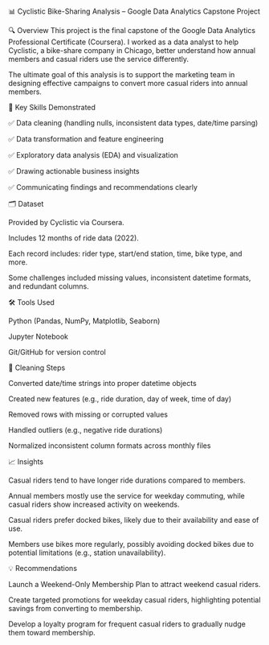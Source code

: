📊 Cyclistic Bike-Sharing Analysis – Google Data Analytics Capstone Project

🔍 Overview
This project is the final capstone of the Google Data Analytics Professional Certificate (Coursera). I worked as a data analyst to help Cyclistic, a bike-share company in Chicago, better understand how annual members and casual riders use the service differently.

The ultimate goal of this analysis is to support the marketing team in designing effective campaigns to convert more casual riders into annual members.

🧠 Key Skills Demonstrated

✅ Data cleaning (handling nulls, inconsistent data types, date/time parsing)

✅ Data transformation and feature engineering

✅ Exploratory data analysis (EDA) and visualization

✅ Drawing actionable business insights

✅ Communicating findings and recommendations clearly

🗂 Dataset

Provided by Cyclistic via Coursera.

Includes 12 months of ride data (2022).

Each record includes: rider type, start/end station, time, bike type, and more.

Some challenges included missing values, inconsistent datetime formats, and redundant columns.

🛠️ Tools Used

Python (Pandas, NumPy, Matplotlib, Seaborn)

Jupyter Notebook

Git/GitHub for version control

🔧 Cleaning Steps

Converted date/time strings into proper datetime objects

Created new features (e.g., ride duration, day of week, time of day)

Removed rows with missing or corrupted values

Handled outliers (e.g., negative ride durations)

Normalized inconsistent column formats across monthly files

📈 Insights

Casual riders tend to have longer ride durations compared to members.

Annual members mostly use the service for weekday commuting, while casual riders show increased activity on weekends.

Casual riders prefer docked bikes, likely due to their availability and ease of use.

Members use bikes more regularly, possibly avoiding docked bikes due to potential limitations (e.g., station unavailability).

💡 Recommendations

Launch a Weekend-Only Membership Plan to attract weekend casual riders.

Create targeted promotions for weekday casual riders, highlighting potential savings from converting to membership.

Develop a loyalty program for frequent casual riders to gradually nudge them toward membership.
